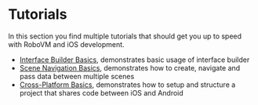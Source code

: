 # Tutorials
In this section you find multiple tutorials that should get you up to speed with RoboVM and iOS development.

 * [Interface Builder Basics](ib-basics/ib-basics.md), demonstrates basic usage of interface builder
 * [Scene Navigation Basics](navigation-basics/navigation-basics.md), demonstrates how to create, navigate and pass data between multiple scenes
 * [Cross-Platform Basics](cross-platform/cross-platform.md), demonstrates how to setup and structure a project that shares code between iOS and Android

